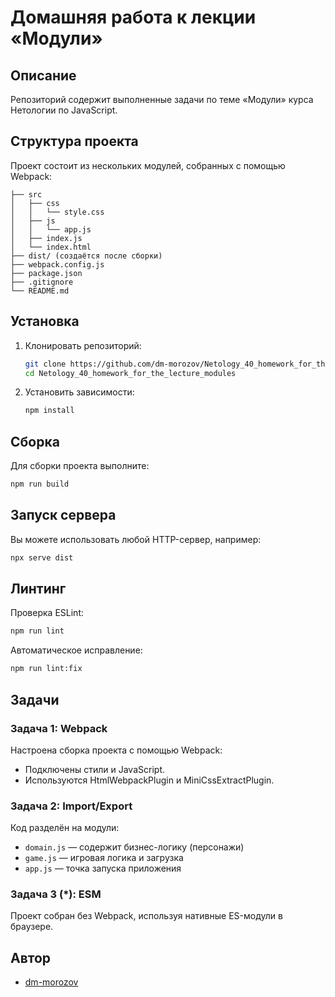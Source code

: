 # Домашняя работа к лекции «Модули»

## Описание

Репозиторий содержит выполненные задачи по теме «Модули» курса Нетологии по JavaScript.

## Структура проекта

Проект состоит из нескольких модулей, собранных с помощью Webpack:

```
├── src
│   ├── css
│   │   └── style.css
│   ├── js
│   │   └── app.js
│   ├── index.js
│   └── index.html
├── dist/ (создаётся после сборки)
├── webpack.config.js
├── package.json
├── .gitignore
└── README.md
```

## Установка

1. Клонировать репозиторий:
   ```bash
   git clone https://github.com/dm-morozov/Netology_40_homework_for_the_lecture_modules.git
   cd Netology_40_homework_for_the_lecture_modules
   ```

2. Установить зависимости:
   ```bash
   npm install
   ```

## Сборка

Для сборки проекта выполните:
```bash
npm run build
```

## Запуск сервера

Вы можете использовать любой HTTP-сервер, например:
```bash
npx serve dist
```

## Линтинг

Проверка ESLint:
```bash
npm run lint
```

Автоматическое исправление:
```bash
npm run lint:fix
```

## Задачи

### Задача 1: Webpack

Настроена сборка проекта с помощью Webpack:
- Подключены стили и JavaScript.
- Используются HtmlWebpackPlugin и MiniCssExtractPlugin.

### Задача 2: Import/Export

Код разделён на модули:
- `domain.js` — содержит бизнес-логику (персонажи)
- `game.js` — игровая логика и загрузка
- `app.js` — точка запуска приложения

### Задача 3 (*): ESM

Проект собран без Webpack, используя нативные ES-модули в браузере.

## Автор

- [dm-morozov](https://github.com/dm-morozov)